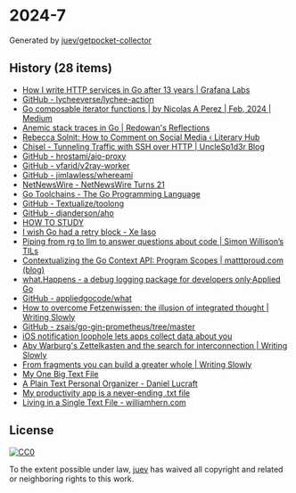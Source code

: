 # 2024-7

Generated by [juev/getpocket-collector](https://github.com/juev/getpocket-collector)

## History (28 items)

- [How I write HTTP services in Go after 13 years | Grafana Labs](https://grafana.com/blog/2024/02/09/how-i-write-http-services-in-go-after-13-years/)
- [GitHub - lycheeverse/lychee-action](https://github.com/lycheeverse/lychee-action)
- [Go composable iterator functions | by Nicolas A Perez | Feb, 2024 | Medium](https://medium.com/@anicolaspp/i-dont-know-yet-bf5a62a637dd)
- [Anemic stack traces in Go | Redowan's Reflections](https://rednafi.com/go/anemic_stack_traces/)
- [Rebecca Solnit: How to Comment on Social Media ‹ Literary Hub](https://lithub.com/rebecca-solnit-how-to-comment-on-social-media)
- [Chisel - Tunneling Traffic with SSH over HTTP | UncleSp1d3r Blog](https://unclesp1d3r.github.io/posts/2023/02/chisel-tunneling-traffic-with-ssh-over-http/)
- [GitHub - hrostami/aio-proxy](https://github.com/hrostami/aio-proxy)
- [GitHub - vfarid/v2ray-worker](https://github.com/vfarid/v2ray-worker)
- [GitHub - jimlawless/whereami](https://github.com/jimlawless/whereami)
- [NetNewsWire - NetNewsWire Turns 21](https://netnewswire.blog/2024/02/11/netnewswire-turns.html)
- [Go Toolchains - The Go Programming Language](https://tip.golang.org/doc/toolchain)
- [GitHub - Textualize/toolong](https://github.com/Textualize/toolong)
- [GitHub - djanderson/aho](https://github.com/djanderson/aho)
- [HOW TO STUDY](https://cse.buffalo.edu/~rapaport/howtostudy.html)
- [I wish Go had a retry block - Xe Iaso](https://xeiaso.net/blog/2024/retry-block/)
- [Piping from rg to llm to answer questions about code | Simon Willison’s TILs](https://til.simonwillison.net/llms/rg-pipe-llm-trick)
- [Contextualizing the Go Context API: Program Scopes | matttproud.com (blog)](https://matttproud.com/blog/posts/contextualizing-context-scopes.html)
- [what.Happens - a debug logging package for developers only·Applied Go](https://appliedgo.net/what/)
- [GitHub - appliedgocode/what](https://github.com/appliedgocode/what)
- [How to overcome Fetzenwissen: the illusion of integrated thought | Writing Slowly](https://writingslowly.com/2024/02/12/how-to-overcome.html)
- [GitHub - zsais/go-gin-prometheus/tree/master](https://github.com/zsais/go-gin-prometheus/tree/master)
- [iOS notification loophole lets apps collect data about you](https://adguard.com/en/blog/notification-ios-data-collecetion-mysk.html)
- [Aby Warburg's Zettelkasten and the search for interconnection | Writing Slowly](https://writingslowly.com/2023/05/09/aby-warburgs-three.html)
- [From fragments you can build a greater whole | Writing Slowly](https://writingslowly.com/2024/02/11/from-fragments-you.html)
- [My One Big Text File](https://mikegrindle.com/posts/obtf)
- [A Plain Text Personal Organizer - Daniel Lucraft](https://danlucraft.com/blog/2008/04/plain-text-organizer/)
- [My productivity app is a never-ending .txt file](https://jeffhuang.com/productivity_text_file/)
- [Living in a Single Text File - williamhern.com](https://www.williamhern.com/living-in-a-single-text-file.html)

## License

[![CC0](https://mirrors.creativecommons.org/presskit/buttons/88x31/svg/cc-zero.svg)](https://creativecommons.org/publicdomain/zero/1.0/)

To the extent possible under law, [juev](https://github.com/juev) has waived all copyright and related or neighboring rights to this work.

